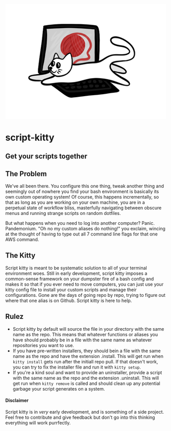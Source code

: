 ![script-kitty](kitty.png)

# script-kitty
## Get your scripts together

## The Problem ##

We've all been there. You configure this one thing, tweak another thing and seemingly out of nowhere you find your bash environment is basically its own custom operating system! Of course, this happens incrementally, so that as long as you are working on your own machine, you are in a perpetual state of workflow bliss, masterfully navigating between obscure menus and running strange scripts on random dotfiles. 

But what happens when you need to log into another computer? Panic. Pandemonium. "Oh no my custom aliases do nothing!" you exclaim, wincing at the thought of having to type out all 7 command line flags for that one AWS command. 

## The Kitty ##

Script kitty is meant to be systematic solution to all of your terminal environment woes. Still in early development, script kitty imposes a common-sense framework on your dumpster fire of a bash config and makes it so that if you ever need to move computers, you can just use your kitty config file to install your custom scripts and manage their configurations. Gone are the days of going repo by repo, trying to figure out where that one alias is on Github. Script kitty is here to help.

## Rulez ##

  * Script kitty by default will source the file in your directory with the same name as the repo. This means that whatever functions or aliases you have should probably be in a file with the same name as whatever repositories you want to use. 
  * If you have pre-written installers, they should bein a file with the same name as the repo and have the extension .install. This will get run when `kitty install` gets run after the initiall repo pull. If that doesn't work, you can try to fix the installer file and run it with `kitty setup`. 
  * If you're a kind soul and want to provide an uninstaller, provide a script with the same name as the repo and the extension .uninstall. This will get run when `kitty remove` is called and should clean up any potential garbage your script generates on a system.


#### Disclaimer ####

Script kitty is in *very* early development, and is something of a side project. Feel free to contribute and give feedback but don't go into this thinking everything will work purrfectly.
